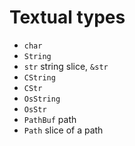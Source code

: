 # Textual types

- `char`
- `String`
- `str` string slice, `&str`
- `CString`
- `CStr`
- `OsString`
- `OsStr`
- `PathBuf` path
- `Path` slice of a path
